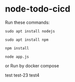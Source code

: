 # node-todo-cicd

Run these commands:


`sudo apt install nodejs`


`sudo apt install npm`


`npm install`

`node app.js`

or Run by docker compose

test
test-23
test4
